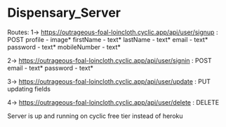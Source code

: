 # Dispensary_Server
Routes:
1-> https://outrageous-foal-loincloth.cyclic.app/api/user/signup  : POST
  profile - image*
  firstName - text*
  lastName - text*
  email - text*
  password - text*
  mobileNumber - text*
  
  
 2-> https://outrageous-foal-loincloth.cyclic.app/api/user/signin : POST
  email - text*
  password - text*
  
  
 3-> https://outrageous-foal-loincloth.cyclic.app/api/user/update : PUT
  updating fields
  
  
  4-> https://outrageous-foal-loincloth.cyclic.app/api/user/delete  : DELETE
  
Server is up and running on cyclic free tier instead of heroku
